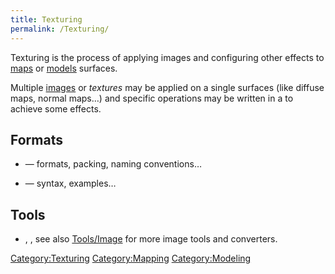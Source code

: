 ```yaml
---
title: Texturing
permalink: /Texturing/
---
```


Texturing is the process of applying images and configuring other
effects to [maps](Mapping "wikilink") or [models](Modeling "wikilink")
surfaces.

Multiple [images](Formats_Image "wikilink") or *textures* may be applied
on a single surfaces (like diffuse maps, normal maps…) and specific
operations may be written in a to achieve some effects.

## Formats

- — formats, packing, naming conventions…

- — syntax, examples…

## Tools

- , ,
  see also [Tools/Image](Tools_Image "wikilink") for more image tools
  and converters.

[Category:Texturing](Category:Texturing "wikilink")
[Category:Mapping](Category:Mapping "wikilink")
[Category:Modeling](Category:Modeling "wikilink")
